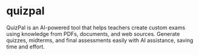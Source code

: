 # quizpal
QuizPal is an AI-powered tool that helps teachers create custom exams using knowledge from PDFs, documents, and web sources. Generate quizzes, midterms, and final assessments easily with AI assistance, saving time and effort.
